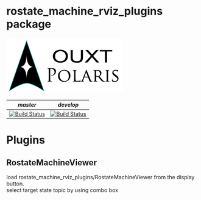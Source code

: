 # rostate_machine_rviz_plugins package
![Developed By OUXT Polaris](img/logo.png "Logo")

| *master* | *develop* |
|----------|-----------|
|[![Build Status](https://travis-ci.org/OUXT-Polaris/rostate_machine_rviz_plugins.svg?branch=master)](https://travis-ci.org/OUXT-Polaris/rostate_machine_rviz_plugins)|[![Build Status](https://travis-ci.org/OUXT-Polaris/rostate_machine_rviz_plugins.svg?branch=develop)](https://travis-ci.org/OUXT-Polaris/rostate_machine_rviz_plugins)|

# Plugins
## RostateMachineViewer
load rostate_machine_rviz_plugins/RostateMachineViewer from the display button.  
select target state topic by using combo box